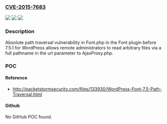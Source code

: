 ### [CVE-2015-7683](https://cve.mitre.org/cgi-bin/cvename.cgi?name=CVE-2015-7683)
![](https://img.shields.io/static/v1?label=Product&message=n%2Fa&color=blue)
![](https://img.shields.io/static/v1?label=Version&message=n%2Fa&color=blue)
![](https://img.shields.io/static/v1?label=Vulnerability&message=n%2Fa&color=brighgreen)

### Description

Absolute path traversal vulnerability in Font.php in the Font plugin before 7.5.1 for WordPress allows remote administrators to read arbitrary files via a full pathname in the url parameter to AjaxProxy.php.

### POC

#### Reference
- http://packetstormsecurity.com/files/133930/WordPress-Font-7.5-Path-Traversal.html

#### Github
No GitHub POC found.

